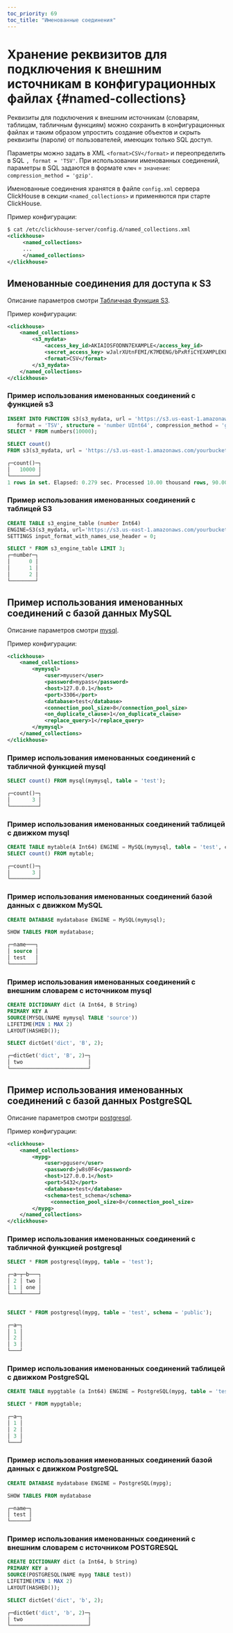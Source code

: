 ```yaml
---
toc_priority: 69
toc_title: "Именованные соединения"
---
```


# Хранение реквизитов для подключения к внешним источникам в конфигурационных файлах {#named-collections}

Реквизиты для подключения к внешним источникам (словарям, таблицам, табличным функциям) можно сохранить
в конфигурационных файлах и таким образом упростить создание объектов и скрыть реквизиты (пароли)
от пользователей, имеющих только SQL доступ.

Параметры можно задать в XML `<format>CSV</format>` и переопределить в SQL `, format = 'TSV'`.
При использовании именованных соединений, параметры в SQL задаются в формате `ключ` = `значение`: `compression_method = 'gzip'`.

Именованные соединения хранятся в файле `config.xml` сервера ClickHouse в секции `<named_collections>` и применяются при старте ClickHouse.

Пример конфигурации:
```xml
$ cat /etc/clickhouse-server/config.d/named_collections.xml
<clickhouse>
     <named_collections>
     ...
     </named_collections>
</clickhouse>
```

## Именованные соединения для доступа к S3

Описание параметров смотри [Табличная Функция S3](../sql-reference/table-functions/s3.md).

Пример конфигурации:
```xml
<clickhouse>
    <named_collections>
        <s3_mydata>
            <access_key_id>AKIAIOSFODNN7EXAMPLE</access_key_id>
            <secret_access_key> wJalrXUtnFEMI/K7MDENG/bPxRfiCYEXAMPLEKEY</secret_access_key>
            <format>CSV</format>
        </s3_mydata>
    </named_collections>
</clickhouse>
```

### Пример использования именованных соединений с функцией s3

```sql
INSERT INTO FUNCTION s3(s3_mydata, url = 'https://s3.us-east-1.amazonaws.com/yourbucket/mydata/test_file.tsv.gz',
   format = 'TSV', structure = 'number UInt64', compression_method = 'gzip')
SELECT * FROM numbers(10000);

SELECT count()
FROM s3(s3_mydata, url = 'https://s3.us-east-1.amazonaws.com/yourbucket/mydata/test_file.tsv.gz')

┌─count()─┐
│   10000 │
└─────────┘
1 rows in set. Elapsed: 0.279 sec. Processed 10.00 thousand rows, 90.00 KB (35.78 thousand rows/s., 322.02 KB/s.)
```

### Пример использования именованных соединений с таблицей S3

```sql
CREATE TABLE s3_engine_table (number Int64)
ENGINE=S3(s3_mydata, url='https://s3.us-east-1.amazonaws.com/yourbucket/mydata/test_file.tsv.gz', format = 'TSV')
SETTINGS input_format_with_names_use_header = 0;

SELECT * FROM s3_engine_table LIMIT 3;
┌─number─┐
│      0 │
│      1 │
│      2 │
└────────┘
```

## Пример использования именованных соединений с базой данных MySQL

Описание параметров смотри [mysql](../sql-reference/table-functions/mysql.md).

Пример конфигурации:
```xml
<clickhouse>
    <named_collections>
        <mymysql>
            <user>myuser</user>
            <password>mypass</password>
            <host>127.0.0.1</host>
            <port>3306</port>
            <database>test</database>
            <connection_pool_size>8</connection_pool_size>
            <on_duplicate_clause>1</on_duplicate_clause>
            <replace_query>1</replace_query>
        </mymysql>
    </named_collections>
</clickhouse>
```

### Пример использования именованных соединений с табличной функцией mysql

```sql
SELECT count() FROM mysql(mymysql, table = 'test');

┌─count()─┐
│       3 │
└─────────┘
```

### Пример использования именованных соединений таблицей с движком mysql

```sql
CREATE TABLE mytable(A Int64) ENGINE = MySQL(mymysql, table = 'test', connection_pool_size=3, replace_query=0);
SELECT count() FROM mytable;

┌─count()─┐
│       3 │
└─────────┘
```

### Пример использования именованных соединений базой данных с движком MySQL

```sql
CREATE DATABASE mydatabase ENGINE = MySQL(mymysql);

SHOW TABLES FROM mydatabase;

┌─name───┐
│ source │
│ test   │
└────────┘
```

### Пример использования именованных соединений с внешним словарем с источником mysql

```sql
CREATE DICTIONARY dict (A Int64, B String)
PRIMARY KEY A
SOURCE(MYSQL(NAME mymysql TABLE 'source'))
LIFETIME(MIN 1 MAX 2)
LAYOUT(HASHED());

SELECT dictGet('dict', 'B', 2);

┌─dictGet('dict', 'B', 2)─┐
│ two                     │
└─────────────────────────┘
```

## Пример использования именованных соединений с базой данных PostgreSQL

Описание параметров смотри [postgresql](../sql-reference/table-functions/postgresql.md).

Пример конфигурации:
```xml
<clickhouse>
    <named_collections>
        <mypg>
            <user>pguser</user>
            <password>jw8s0F4</password>
            <host>127.0.0.1</host>
            <port>5432</port>
            <database>test</database>
            <schema>test_schema</schema>
	          <connection_pool_size>8</connection_pool_size>
        </mypg>
    </named_collections>
</clickhouse>
```

### Пример использования именованных соединений с табличной функцией postgresql

```sql
SELECT * FROM postgresql(mypg, table = 'test');

┌─a─┬─b───┐
│ 2 │ two │
│ 1 │ one │
└───┴─────┘


SELECT * FROM postgresql(mypg, table = 'test', schema = 'public');

┌─a─┐
│ 1 │
│ 2 │
│ 3 │
└───┘
```

### Пример использования именованных соединений таблицей с движком PostgreSQL

```sql
CREATE TABLE mypgtable (a Int64) ENGINE = PostgreSQL(mypg, table = 'test', schema = 'public');

SELECT * FROM mypgtable;

┌─a─┐
│ 1 │
│ 2 │
│ 3 │
└───┘
```

### Пример использования именованных соединений базой данных с движком PostgreSQL

```sql
CREATE DATABASE mydatabase ENGINE = PostgreSQL(mypg);

SHOW TABLES FROM mydatabase

┌─name─┐
│ test │
└──────┘
```

### Пример использования именованных соединений с внешним словарем с источником POSTGRESQL

```sql
CREATE DICTIONARY dict (a Int64, b String)
PRIMARY KEY a
SOURCE(POSTGRESQL(NAME mypg TABLE test))
LIFETIME(MIN 1 MAX 2)
LAYOUT(HASHED());

SELECT dictGet('dict', 'b', 2);

┌─dictGet('dict', 'b', 2)─┐
│ two                     │
└─────────────────────────┘
```
